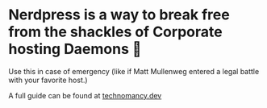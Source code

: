 # Nerdpress is a way to break free from the shackles of Corporate hosting Daemons 👹

Use this in case of emergency (like if Matt Mullenweg entered a legal battle with your favorite host.)

A full guide can be found at [technomancy.dev](https://technomancy.dev/articles/self-hosting-wordpress/)
